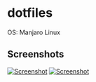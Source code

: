 # dotfiles

OS: Manjaro Linux

## Screenshots

[![Screenshot](https://i.imgur.com/BRY1NlV.png)](https://i.imgur.com/BRY1NlV.png)
[![Screenshot](https://i.imgur.com/pVYvjqK.png)](https://i.imgur.com/pVYvjqK.png)